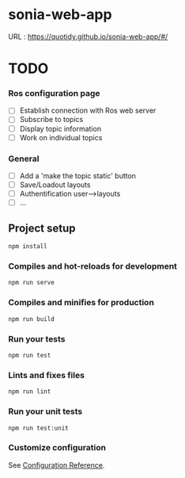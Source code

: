 # sonia-web-app
URL : https://quotidy.github.io/sonia-web-app/#/

# TODO 
### Ros configuration page
- [ ] Establish connection with Ros web server
- [ ] Subscribe to topics
- [ ] Display topic information
- [ ] Work on individual topics
### General
- [ ] Add a 'make the topic static' button
- [ ] Save/Loadout layouts
- [ ] Authentification user-->layouts
- [ ] ...

## Project setup
```
npm install
```

### Compiles and hot-reloads for development
```
npm run serve
```

### Compiles and minifies for production
```
npm run build
```

### Run your tests
```
npm run test
```

### Lints and fixes files
```
npm run lint
```

### Run your unit tests
```
npm run test:unit
```

### Customize configuration
See [Configuration Reference](https://cli.vuejs.org/config/).
